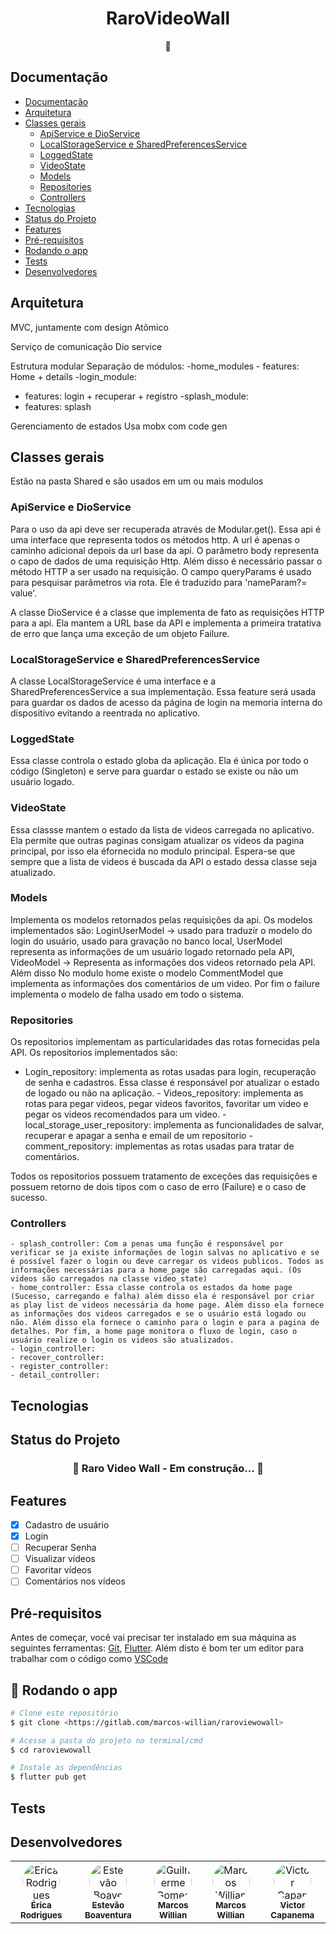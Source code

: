 <div align="center">
<h1>RaroVideoWall</h1>
</div>
<p align="center">🚀</p>

## Documentação

* [Documentação](#-documentação)
* [Arquitetura](#-arquitetura)
* [Classes gerais](#-classes-gerais)
    * [ApiService e DioService](#-apiService-e-dioService)
    * [LocalStorageService e SharedPreferencesService](#-localStorageService-e-sharedPreferencesService)
    * [LoggedState](#-loggedState)
    * [VideoState](#-videoState)
    * [Models](#-models)
    * [Repositories](#-repositories)
    * [Controllers](#-controllers)
* [Tecnologias](#-tecnologias)
* [Status do Projeto](#-status-do-projeto)
* [Features](#-features)
* [Pré-requisitos](#-pre-requisitos)
* [Rodando o app](#-rodando-o-app)
* [Tests](#-testes)
* [Desenvolvedores](#-desenvolvedores)

## Arquitetura

MVC, juntamente com design Atômico

Serviço de comunicação Dio service

Estrutura modular Separação de módulos:
-home_modules - features: Home + details -login_module:

- features: login + recuperar + registro -splash_module:
- features: splash

Gerenciamento de estados Usa mobx com code gen

## Classes gerais

Estão na pasta Shared e são usados em um ou mais modulos

### ApiService e DioService

Para o uso da api deve ser recuperada através de Modular.get(). Essa api é uma interface que
representa todos os métodos http. A url é apenas o caminho adicional depois da url base da api. O
parâmetro body representa o capo de dados de uma requisição Http. Além disso é necessário passar o
método HTTP a ser usado na requisição. O campo queryParams é usado para pesquisar parâmetros via
rota. Ele é traduzido para 'nameParam?= value'.

A classe DioService é a classe que implementa de fato as requisições HTTP para a api. Ela mantem a
URL base da API e implementa a primeira tratativa de erro que lança uma exceção de um objeto
Failure.

### LocalStorageService e SharedPreferencesService

A classe LocalStorageService é uma interface e a SharedPreferencesService a sua implementação. Essa
feature será usada para guardar os dados de acesso da página de login na memoria interna do
dispositivo evitando a reentrada no aplicativo.

### LoggedState

Essa classe controla o estado globa da aplicação. Ela é única por todo o código (Singleton)    e
serve para guardar o estado se existe ou não um usuário logado.

### VideoState

Essa classse mantem o estado da lista de videos carregada no aplicativo. Ela permite que outras
paginas consigam atualizar os videos da pagina principal, por isso ela éfornecida no modulo
principal. Espera-se que sempre que a lista de videos é buscada da API o estado dessa classe seja
atualizado.

### Models

Implementa os modelos retornados pelas requisições da api. Os modelos implementados são:
LoginUserModel -> usado para traduzir o modelo do login do usuário, usado para gravação no banco
local, UserModel representa as informações de um usuário logado retornado pela API, VideoModel ->
Representa as informações dos videos retornado pela API. Além disso No modulo home existe o modelo
CommentModel que implementa as informações dos comentários de um video. Por fim o failure implementa
o modelo de falha usado em todo o sistema.

### Repositories

Os repositorios implementam as particularidades das rotas fornecidas pela API. Os repositorios
implementados são:

- Login_repository: implementa as rotas usadas para login, recuperação de senha e cadastros. Essa
  classe é responsável por atualizar o estado de logado ou não na aplicação. - Videos_repository:
  implementa as rotas para pegar videos, pegar videos favoritos, favoritar um video e pegar os
  videos recomendados para um video. - local_storage_user_repository: implementa as funcionalidades
  de salvar, recuperar e apagar a senha e email de um repositorio - comment_repository: implementas
  as rotas usadas para tratar de comentários.

Todos os repositorios possuem tratamento de exceções das requisições e possuem retorno de dois tipos
com o caso de erro (Failure) e o caso de sucesso.

### Controllers

	- splash_controller: Com a penas uma função é responsável por verificar se ja existe informações de login salvas no aplicativo e se é possível fazer o login ou deve carregar os videos publicos. Todos as informações necessárias para a home_page são carregadas aqui. (Os videos são carregados na classe video_state)
	- home_controller: Essa classe controla os estados da home page (Sucesso, carregando e falha) além disso ela é responsável por criar as play list de videos necessária da home page. Além disso ela fornece as informações dos videos carregados e se o usuário está logado ou não. Além disso ela fornece o caminho para o login e para a pagina de detalhes. Por fim, a home page monitora o fluxo de login, caso o usuário realize o login os videos são atualizados.
	- login_controller:
	- recover_controller:
	- register_controller:
	- detail_controller:

## Tecnologias

## Status do Projeto

<h3 align="center">
🚧  Raro Video Wall - Em construção...  🚧
</h3>

## Features

- [x] Cadastro de usuário
- [x] Login
- [ ] Recuperar Senha
- [ ] Visualizar vídeos
- [ ] Favoritar vídeos
- [ ] Comentários nos vídeos

## Pré-requisitos

Antes de começar, você vai precisar ter instalado em sua máquina as seguintes ferramentas:
[Git](https://git-scm.com), [Flutter](https://flutter.dev/). Além disto é bom ter um editor para
trabalhar com o código como [VSCode](https://code.visualstudio.com/)

## 🎲 Rodando o app

```bash
# Clone este repositório
$ git clone <https://gitlab.com/marcos-willian/raroviewowall>

# Acesse a pasta do projeto no terminal/cmd
$ cd raroviewowall

# Instale as dependências
$ flutter pub get

```
## Tests

## Desenvolvedores

<table>
  <tr>
    <td align="center">
      <a href="https://gitlab.com/ericarodrigs">
        <img src="https://gitlab.com/uploads/-/system/user/avatar/11989907/avatar.png?width=400" width=60 style="border-radius:100px" alt="Erica Rodrigues"/>
        <br /><sub><b>Érica Rodrigues</b></sub>   
      </a>
    </td>
    <td align="center">
      <a href="https://gitlab.com/Ventura_">
       <img src="https://gitlab.com/uploads/-/system/user/avatar/11998855/avatar.png?width=400" width=60 style="border-radius:100px" alt="Estevão Boaventura"/>
       <br /><sub><b>Estevão Boaventura</b></sub>   
      </a>
    </td>
    <td align="center">
      <a href="https://gitlab.com/guilhermegomes1">
        <img src="https://secure.gravatar.com/avatar/c9218f5ea630bbabc41f6352f5eb26c0?s=800&d=identicon" width=60 style="border-radius:100px" alt="Guilherme Gomes"/>
        <br /><sub><b>Marcos Willian</b></sub>
      </a>
    </td>
    <td align="center">
      <a href="https://gitlab.com/marcos-willian">
          <img src="https://secure.gravatar.com/avatar/8971654f42c31cdd671ac3aa6fd25b53?s=800&d=identicon" width=60 style="border-radius:100px" alt="Marcos Willian"/>
          <br /><sub><b>Marcos Willian</b></sub>  
      </a>
    </td>
    <td align="center">
      <a href="https://gitlab.com/victaoforce">
        <img src="https://secure.gravatar.com/avatar/dae7dccaa4cfb6938b63aecb152bdf97?s=800&d=identicon" width=60 style="border-radius:100px" alt="Victor Capanema"/>
        <br /><sub><b>Victor Capanema</b></sub>
      </a>
    </td>
  </tr>
</table>